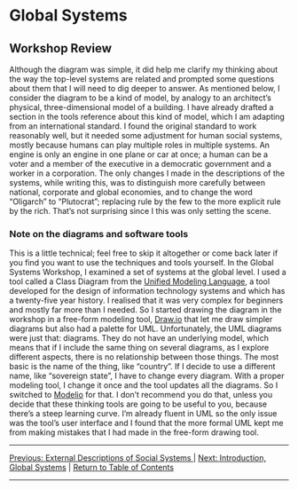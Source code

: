 # Global Systems

## Workshop Review

Although the diagram was simple, it did help me clarify my thinking about the way the top-level systems are related and prompted some questions about them that I will need to dig deeper to answer. As mentioned below, I consider the diagram to be a kind of model, by analogy to an architect’s physical, three-dimensional model of a building. I have already drafted a section in the tools reference about this kind of model, which I am adapting from an international standard. I found the original standard to work reasonably well, but it needed some adjustment for human social systems, mostly because humans can play multiple roles in multiple systems. An engine is only an engine in one plane or car at once; a human can be a voter and a member of the executive in a democratic government and a worker in a corporation.
The only changes I made in the descriptions of the systems, while writing this, was to distinguish more carefully between national, corporate and global economies, and to change the word “Oligarch” to “Plutocrat”; replacing rule by the few to the more explicit rule by the rich. That’s not surprising since I this was only setting the scene.

### Note on the diagrams and software tools
This is a little technical; feel free to skip it altogether or come back later if you find you want to use the techniques and tools yourself.
In the Global Systems Workshop, I examined a set of systems at the global level. I used a tool called a Class Diagram from the [Unified Modeling Language](https://www.uml.org/), a tool developed for the design of information technology systems and which has a twenty-five year history.
I realised that it was very complex for beginners and mostly far more than I needed. So I started drawing the diagram in the workshop in a free-form modeling tool, [Draw.io](https://drawio-app.com/product/) that let me draw simpler diagrams but also had a palette for UML. Unfortunately, the UML diagrams were just that: diagrams. They do not have an underlying model, which means that if I include the same thing on several diagrams, as I explore different aspects, there is no relationship between those things. The most basic is the name of the thing, like “country”. If I decide to use a different name, like “sovereign state”, I have to change every diagram. With a proper modeling tool, I change it once and the tool updates all the diagrams. So I switched to [Modelio](https://www.modelio.org/) for that. I don’t recommend you do that, unless you decide that these thinking tools are going to be useful to you, because there’s a steep learning curve. I’m already fluent in UML so the only issue was the tool’s user interface and I found that the more formal UML kept me from making mistakes that I had made in the free-form drawing tool.

***
[Previous: External Descriptions of Social Systems ](systemcontext) | [Next: Introduction, Global Systems](globalsystems) | [Return to Table of Contents](../../../../index)

***
